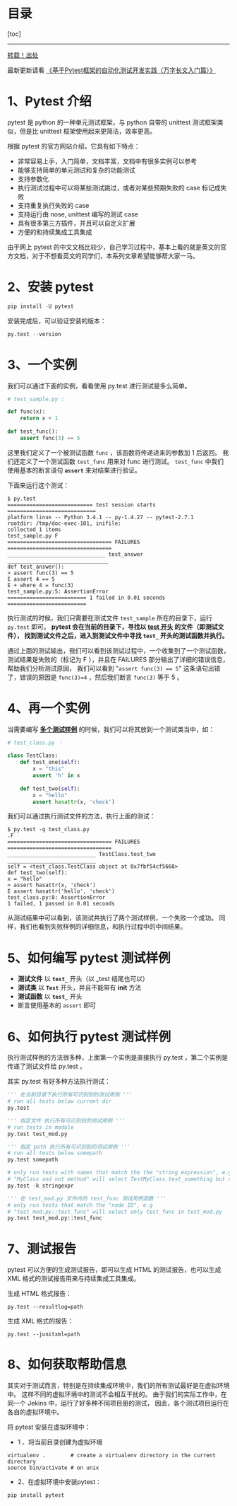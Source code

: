 # 目录

[toc]

---

[转载！出处](https://blog.csdn.net/liuchunming033/article/details/46501653)

最新更新请看 [《基于Pytest框架的自动化测试开发实践（万字长文入门篇）》](https://mp.weixin.qq.com/s?__biz=MzI4MjcwNTU1MQ==&mid=2247483856&idx=1&sn=937841e57c77c3686ce2644367aa5248&chksm=eb94aa30dce32326b1e46efe63a1146d4d492b754d684135cf3026b26a30d5cb214ac3443a75&token=1584017789&lang=zh_CN#rd)


# 1、Pytest 介绍

pytest 是 python 的一种单元测试框架，与 python 自带的 unittest 测试框架类似，但是比 unittest 框架使用起来更简洁，效率更高。

根据 pytest 的官方网站介绍，它具有如下特点：

- 非常容易上手，入门简单，文档丰富，文档中有很多实例可以参考 
- 能够支持简单的单元测试和复杂的功能测试 
- 支持参数化 
- 执行测试过程中可以将某些测试跳过，或者对某些预期失败的 case 标记成失败 
- 支持重复执行失败的 case 
- 支持运行由 nose, unittest 编写的测试 case 
- 具有很多第三方插件，并且可以自定义扩展 
- 方便的和持续集成工具集成

由于网上 pytest 的中文文档比较少，自己学习过程中，基本上看的就是英文的官方文档，对于不想看英文的同学们，本系列文章希望能够帮大家一马。

# 2、安装 pytest

```python
pip install -U pytest
```

安装完成后，可以验证安装的版本：
```python
py.test --version
```

# 3、一个实例

我们可以通过下面的实例，看看使用 py.test 进行测试是多么简单。

```python
# test_sample.py :

def func(x):
    return x + 1
 
def test_func():
    assert func(3) == 5
```
这里我们定义了一个被测试函数 `func` ，该函数将传递进来的参数加 1 后返回。
我们还定义了一个测试函数 `test_func` 用来对 func 进行测试。 
`test_func` 中我们使用基本的断言语句 **`assert`** 来对结果进行验证。 

下面来运行这个测试：
```
$ py.test
=========================== test session starts ============================
platform linux -- Python 3.4.1 -- py-1.4.27 -- pytest-2.7.1
rootdir: /tmp/doc-exec-101, inifile:
collected 1 items
test_sample.py F
================================= FAILURES =================================
_______________________________ test_answer ________________________________
def test_answer():
> assert func(3) == 5
E assert 4 == 5
E + where 4 = func(3)
test_sample.py:5: AssertionError
========================= 1 failed in 0.01 seconds =========================
```

执行测试的时候，我们只需要在测试文件 `test_sample` 所在的目录下，运行 `py.test` 即可。 
**pytest 会在当前的目录下，寻找以 <u>test 开头</u> 的文件（即测试文件），
找到测试文件之后，进入到测试文件中寻找 `test_` 开头的测试函数并执行。**

通过上面的测试输出，我们可以看到该测试过程中，一个收集到了一个测试函数，测试结果是失败的（标记为 F ），并且在 FAILURES 部分输出了详细的错误信息，帮助我们分析测试原因，
我们可以看到 "`assert func(3) == 5`" 这条语句出错了，错误的原因是 `func(3)=4` ，然后我们断言 `func(3)` 等于 5 。 

# 4、再一个实例

当需要编写 **<u>多个测试样例</u>** 的时候，我们可以将其放到一个测试类当中，如：

```python
# test_class.py ：
  
class TestClass:
    def test_one(self):
        x = "this"
        assert 'h' in x
 
    def test_two(self):
        x = "hello"
        assert hasattr(x, 'check')
```

我们可以通过执行测试文件的方法，执行上面的测试：
```
$ py.test -q test_class.py
.F
================================= FAILURES =================================
____________________________ TestClass.test_two ____________________________
self = <test_class.TestClass object at 0x7fbf54cf5668>
def test_two(self):
x = "hello"
> assert hasattr(x, 'check')
E assert hasattr('hello', 'check')
test_class.py:8: AssertionError
1 failed, 1 passed in 0.01 seconds
```
从测试结果中可以看到，该测试共执行了两个测试样例，一个失败一个成功。
同样，我们也看到失败样例的详细信息，和执行过程中的中间结果。

# 5、如何编写 pytest 测试样例

- **测试文件** 以 **`test_`** 开头（以 _test 结尾也可以） 
- **测试类** 以 **`Test`** 开头，并且不能带有 __init__ 方法 
- **测试函数** 以 **`test_`** 开头 
- 断言使用基本的 `assert` 即可


# 6、如何执行 pytest 测试样例

执行测试样例的方法很多种，上面第一个实例是直接执行 py.test ，第二个实例是传递了测试文件给 py.test 。

其实 py.test 有好多种方法执行测试：
```python
''' 在当前目录下执行所有可识别到的测试用例 '''
# run all tests below current dir
py.test
```
```python
''' 指定文件 执行所有可识别到的测试用例 '''
# run tests in module
py.test test_mod.py
```
```python
''' 指定 path 执行所有可识别到的测试用例 '''
# run all tests below somepath
py.test somepath
```
```python
# only run tests with names that match the the "string expression", e.g. 
# "MyClass and not method" will select TestMyClass.test_something but not TestMyClass.test_method_simple
py.test -k stringexpr
```
```python
''' 在 test_mod.py 文件内的 test_func 测试用例函数 '''
# only run tests that match the "node ID", e.g 
# "test_mod.py::test_func" will select only test_func in test_mod.py
py.test test_mod.py::test_func 
```


# 7、测试报告

pytest 可以方便的生成测试报告，即可以生成 HTML 的测试报告，也可以生成 XML 格式的测试报告用来与持续集成工具集成。 

生成 HTML 格式报告：
```
py.test --resultlog=path
```
生成 XML 格式的报告：
```
py.test --junitxml=path
```

# 8、如何获取帮助信息

其实对于测试而言，特别是在持续集成环境中，我们的所有测试最好是在虚拟环境中。
这样不同的虚拟环境中的测试不会相互干扰的。 
由于我们的实际工作中，在同一个 Jekins 中，运行了好多种不同项目册的测试，
因此，各个测试项目运行在各自的虚拟环境中。 

将 pytest 安装在虚拟环境中： 

- 1 、将当前目录创建为虚拟环境
```
virtualenv .        # create a virtualenv directory in the current directory
source bin/activate # on unix
```
- 2、在虚拟环境中安装pytest：
```
pip install pytest
```










<br>

<u></u>

```python

```